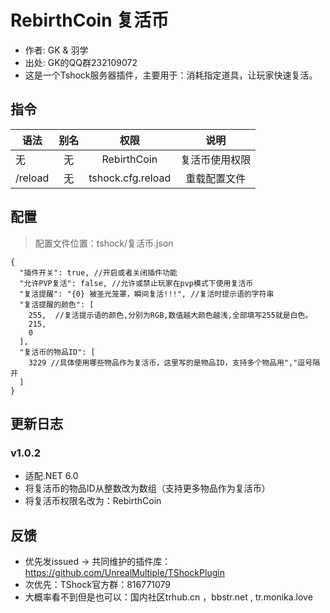 # RebirthCoin 复活币

- 作者: GK & 羽学
- 出处: GK的QQ群232109072 
- 这是一个Tshock服务器插件，主要用于：消耗指定道具，让玩家快速复活。


## 指令

| 语法      | 别名 |        权限         |   说明    |
|---------|:--:|:-----------------:|:-------:|
| 无       | 无  |    RebirthCoin    | 复活币使用权限 |  
| /reload | 无  | tshock.cfg.reload | 重载配置文件  |  

## 配置
> 配置文件位置：tshock/复活币.json
```json5
{
  "插件开关": true, //开启或者关闭插件功能
  "允许PVP复活": false, //允许或禁止玩家在pvp模式下使用复活币
  "复活提醒": "{0} 被圣光笼罩，瞬间复活!!!", //复活时提示语的字符串
  "复活提醒的颜色": [
    255,  //复活提示语的颜色,分别为RGB,数值越大颜色越浅,全部填写255就是白色。
    215,
    0
  ],
  "复活币的物品ID": [
    3229 //具体使用哪些物品作为复活币，这里写的是物品ID，支持多个物品用","逗号隔开
  ]
}
```


## 更新日志

### v1.0.2
- 适配.NET 6.0
- 将复活币的物品ID从整数改为数组（支持更多物品作为复活币）
- 将复活币权限名改为：RebirthCoin

## 反馈
- 优先发issued -> 共同维护的插件库：https://github.com/UnrealMultiple/TShockPlugin
- 次优先：TShock官方群：816771079
- 大概率看不到但是也可以：国内社区trhub.cn ，bbstr.net , tr.monika.love